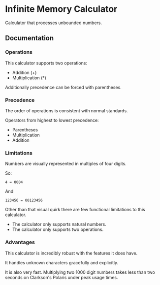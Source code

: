 # Infinite Memory Calculator

Calculator that processes unbounded numbers.

## Documentation 

### Operations

This calculator supports two operations:
- Addition (+)
- Multiplication (*)

Additionally precedence can be forced with parentheses.

### Precedence

The order of operations is consistent with normal standards. 

Operators from highest to lowest precedence:
- Parentheses
- Multiplication
- Addition

### Limitations

Numbers are visually represented in multiples of four digits.

So: 
```
4 = 0004
```
And 
```
123456 = 00123456
```

Other than that visual quirk there are few functional limitations to this calculator.

- The calculator only supports natural numbers.
- The calculator only supports two operations.

### Advantages

This calculator is incredibly robust with the features it does have.

It handles unknown characters gracefully and explicitly.

It is also very fast. Multiplying two 1000 digit numbers takes less than two seconds on Clarkson's Polaris under peak usage times.
